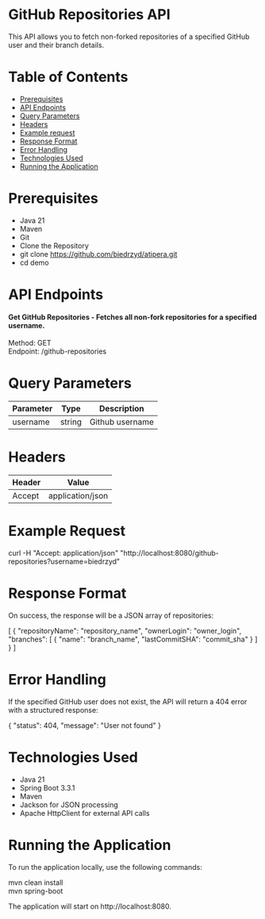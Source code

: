 # GitHub Repositories API
This API allows you to fetch non-forked repositories of a specified GitHub user and their branch details.

# Table of Contents
- [Prerequisites](#prerequisites)
- [API Endpoints](#api-endpoints)
- [Query Parameters](#query-parameters)
- [Headers](#headers)
- [Example request](#example-request)
- [Response Format](#response-format)
- [Error Handling](#error-handling)
- [Technologies Used](#technologies-used)
- [Running the Application](#running-the-application)

# Prerequisites
- Java 21
- Maven
- Git
- Clone the Repository
- git clone https://github.com/biedrzyd/atipera.git
- cd demo

# API Endpoints
#### Get GitHub Repositories  - Fetches all non-fork repositories for a specified username.
Method: GET\
Endpoint: /github-repositories

# Query Parameters

| Parameter | Type   | Description     |
|-----------|--------|-----------------|
| username  | string | Github username |

# Headers


| Header | Value            |
|--------|------------------|
| Accept | application/json |

# Example Request

curl -H "Accept: application/json" "http://localhost:8080/github-repositories?username=biedrzyd"

# Response Format
On success, the response will be a JSON array of repositories:

[
{
"repositoryName": "repository_name",
"ownerLogin": "owner_login",
"branches": [
{
"name": "branch_name",
"lastCommitSHA": "commit_sha"
}
]
}
]

# Error Handling
If the specified GitHub user does not exist, the API will return a 404 error with a structured response:

{
"status": 404,
"message": "User not found"
}

# Technologies Used
- Java 21
- Spring Boot 3.3.1
- Maven
- Jackson for JSON processing
- Apache HttpClient for external API calls 

# Running the Application
To run the application locally, use the following commands:

mvn clean install\
mvn spring-boot

The application will start on http://localhost:8080.